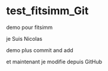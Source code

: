 # test_fitsimm_Git
demo pour fitsimm

je Suis Nicolas

demo plus commit and add

et maintenant je modifie depuis GitHub
